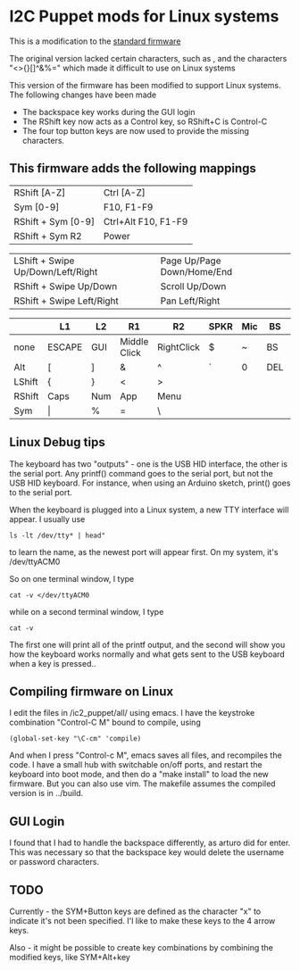 # I2C Puppet mods for Linux systems


This is a modification to the <a href="https:README.md" target="_blank">standard firmware</a>

The original version lacked certain characters, such as  <ESCAPE>, and the characters "<>{}[]^&%=\"
which made it difficult to use on Linux systems


This version of the firmware has been modified to support Linux systems.
The following changes have been made
- The backspace key works during the GUI login
- The RShift key now acts as a Control key, so RShift+C is Control-C
- The four top button keys are now used to provide the missing characters.

This firmware adds the following mappings
-----------------------------------------

|                    |                     |
|--------------------|---------------------|
| RShift       [A-Z] | Ctrl [A-Z]          |
| Sym          [0-9] | F10, F1-F9          |
| RShift + Sym [0-9] | Ctrl+Alt F10, F1-F9 |
| RShift + Sym R2    | Power               |

|                                   |                            |
|-----------------------------------|----------------------------|
| LShift + Swipe Up/Down/Left/Right | Page Up/Page Down/Home/End |
| RShift + Swipe Up/Down            | Scroll Up/Down             |
| RShift + Swipe Left/Right         | Pan Left/Right             |

|        | L1     | L2  | R1          | R2         | SPKR | Mic | BS  | NL     | SPACE |
|--------|--------|-----|-------------|------------|------|-----|-----|--------|-------|
| none   | ESCAPE | GUI | Middle Click | RightClick|  $   |  ~  | BS  | ENTER  | SPACE |
| Alt    |  [     |  ]  | &           | ^          |  \`  |  0  | DEL | RETURN | TAB   |
| LShift |  {     |  }  | <           | >          |      |     |     |        |       |
| RShift |  Caps  | Num | App         | Menu       |      |     |     |        |       |
| Sym    |  \|    |  %  | =           | \\         |      |     |     |        |       |
									
## Linux Debug tips

The keyboard has two "outputs" - one is the USB HID interface, the
other is the serial port.  Any printf() command goes to the serial
port, but not the USB HID keyboard. For instance, when using an
Arduino sketch, print() goes to the serial port.

When the keyboard is plugged into a Linux system, a new TTY interface
will appear. I usually use

	ls -lt /dev/tty* | head"

to learn the name, as the newest port will appear first. On my system,
it's /dev/ttyACM0

So on one terminal window, I type

    cat -v </dev/ttyACM0

while on a second terminal window, I type

    cat -v

The first one will print all of the printf output, and the second will
show you how the keyboard works normally and what gets sent to the USB
keyboard when a key is pressed..

## Compiling firmware on Linux

I edit the files in <GIT>/ic2_puppet/all/ using emacs.
I have the keystroke combination
"Control-C M" bound to compile, using

    (global-set-key "\C-cm" 'compile)

And when I press "Control-c M", emacs saves all files, and recompiles the
code. I have a small hub with switchable on/off ports, and restart the
keyboard into boot mode, and then do a "make install" to load the new
firmware. But you can also use vim. The makefile assumes the compiled version is in ../build.

## GUI Login

I found that I had to handle the backspace differently, as arturo did
for enter. This was necessary so that the backspace key would delete
the username or password characters.

## TODO

Currently - the SYM+Button keys are defined as the character "x" to indicate it's not been specified.
I'l like to make these keys to the 4 arrow keys.

Also - it might be possible to create key combinations by combining the modified keys, like SYM+Alt+key
